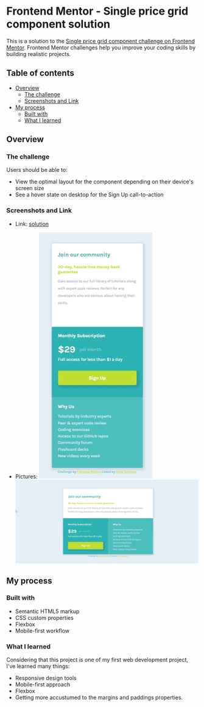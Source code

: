 # Frontend Mentor - Single price grid component solution

This is a solution to the [Single price grid component challenge on Frontend Mentor](https://www.frontendmentor.io/challenges/single-price-grid-component-5ce41129d0ff452fec5abbbc). Frontend Mentor challenges help you improve your coding skills by building realistic projects. 

## Table of contents

- [Overview](#overview)
  - [The challenge](#the-challenge)
  - [Screenshots and Link](#screenshots-and-link)
- [My process](#my-process)
  - [Built with](#built-with)
  - [What I learned](#what-i-learned)

## Overview

### The challenge

Users should be able to:

- View the optimal layout for the component depending on their device's screen size
- See a hover state on desktop for the Sign Up call-to-action

### Screenshots and Link

- Link: [solution](https://claraz4.github.io/Single-Price-Grid/)

- Pictures:
![Mobile Version](mobile-version.jpg)
![Desktop Version](desktop-version.jpg)

## My process

### Built with

- Semantic HTML5 markup
- CSS custom properties
- Flexbox
- Mobile-first workflow


### What I learned

Considering that this project is one of my first web development project, I've learned many things:
- Responsive design tools
- Mobile-first approach
- Flexbox
- Getting more accustumed to the margins and paddings properties.

